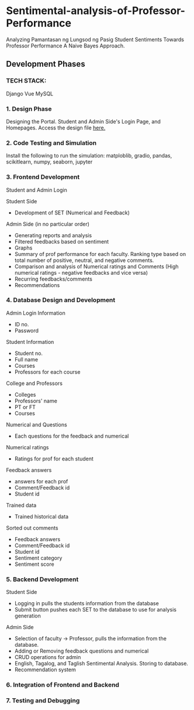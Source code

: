 # Sentimental-analysis-of-Professor-Performance
Analyzing Pamantasan ng Lungsod ng Pasig Student Sentiments Towards Professor Performance A Naive Bayes Approach.

## Development Phases
### TECH STACK:
 Django 
 Vue
 MySQL

### 1. Design Phase

Designing the Portal. Student and Admin Side's Login Page, and Homepages.
Access the design file [here.](https://www.figma.com/design/PlZzJbSWQX5gVi2vTSaCHK/AAAaa-thesis?node-id=0-1&t=BN8PqhEH9J4X3dU8-1)

### 2. Code Testing and Simulation

Install the following to run the simulation: matploblib, gradio, pandas, scikitlearn, numpy, seaborn, jupyter 

### 3. Frontend Development

Student and Admin Login

Student Side
- Development of SET (Numerical and Feedback)

Admin Side (in no particular order)
- Generating reports and analysis
- Filtered feedbacks based on sentiment
- Graphs
- Summary of prof performance for each faculty. Ranking type based on total number of positive, neutral, and negative comments.
- Comparison and analysis of Numerical ratings and Comments (High numerical ratings -  negative feedbacks and vice versa)
- Recurring feedbacks/comments
- Recommendations 

### 4. Database Design and Development

Admin Login Information
- ID no.
- Password

Student Information
- Student no.
- Full name
- Courses
- Professors for each course

College and Professors
- Colleges
- Professors' name
- PT or FT
- Courses 

Numerical and Questions
- Each questions for the feedback and numerical

Numerical ratings
- Ratings for prof for each student

Feedback answers 
- answers for each prof
- Comment/Feedback id
- Student id

Trained data
- Trained historical data

Sorted out comments
- Feedback answers
- Comment/Feedback id
- Student id
- Sentiment category
- Sentiment score

### 5. Backend Development

Student Side
- Logging in pulls the students information from the database
- Submit button pushes each SET to the database to use for analysis generation

Admin Side
- Selection of faculty -> Professor, pulls the information from the database. 
- Adding or Removing feedback questions and numerical
- CRUD operations for admin
- English, Tagalog, and Taglish Sentimental Analysis. Storing to database.
- Recommendation system


### 6. Integration of Frontend and Backend
### 7. Testing and Debugging 

